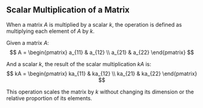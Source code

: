 
## Scalar Multiplication of a Matrix

When a matrix $A$ is multiplied by a scalar $k$, the operation is defined as multiplying each element of $A$ by $k$.

Given a matrix $A$:
$$
A = \begin{pmatrix} 
a_{11} & a_{12} \\ 
a_{21} & a_{22} 
\end{pmatrix}
$$

And a scalar $k$, the result of the scalar multiplication $kA$ is:
$$
kA = \begin{pmatrix} 
ka_{11} & ka_{12} \\ 
ka_{21} & ka_{22} 
\end{pmatrix}
$$

This operation scales the matrix by $k$ without changing its dimension or the relative proportion of its elements.

